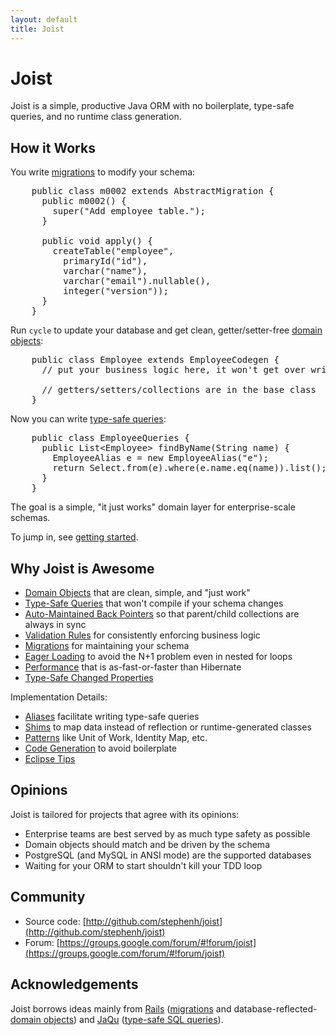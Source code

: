 ```yaml
---
layout: default
title: Joist
---
```


Joist
=====

Joist is a simple, productive Java ORM with no boilerplate, type-safe queries, and no runtime class generation.

How it Works
------------

You write [migrations](migrations.html) to modify your schema:

<pre name="code" class="java">
    public class m0002 extends AbstractMigration {
      public m0002() {
        super("Add employee table.");
      }

      public void apply() {
        createTable("employee",
          primaryId("id"),
          varchar("name"),
          varchar("email").nullable(),
          integer("version"));
      }
    }
</pre>

Run `cycle` to update your database and get clean, getter/setter-free [domain objects](domainObjects.html):

<pre name="code" class="java">
    public class Employee extends EmployeeCodegen {
      // put your business logic here, it won't get over written

      // getters/setters/collections are in the base class
    }
</pre>

Now you can write [type-safe queries](typeSafeQueries.html):

<pre name="code" class="java">
    public class EmployeeQueries {
      public List&lt;Employee&gt; findByName(String name) {
        EmployeeAlias e = new EmployeeAlias("e");
        return Select.from(e).where(e.name.eq(name)).list();
      }
    }
</pre>

The goal is a simple, "it just works" domain layer for enterprise-scale schemas.

To jump in, see [getting started](gettingStarted.html).

Why Joist is Awesome
--------------------

* [Domain Objects](domainObjects.html) that are clean, simple, and "just work"
* [Type-Safe Queries](typeSafeQueries.html) that won't compile if your schema changes
* [Auto-Maintained Back Pointers](backPointers.html) so that parent/child collections are always in sync
* [Validation Rules](validationRules.html) for consistently enforcing business logic
* [Migrations](migrations.html) for maintaining your schema
* [Eager Loading](eagerLoading.html) to avoid the N+1 problem even in nested for loops
* [Performance](performance.html) that is as-fast-or-faster than Hibernate
* [Type-Safe Changed Properties](typeSafeChangedProperties.html)

Implementation Details:

* [Aliases](aliases.html) facilitate writing type-safe queries
* [Shims](shims.html) to map data instead of reflection or runtime-generated classes
* [Patterns](patterns.html) like Unit of Work, Identity Map, etc.
* [Code Generation](codeGeneration.html) to avoid boilerplate
* [Eclipse Tips](eclipseTips.html)

Opinions
--------

Joist is tailored for projects that agree with its opinions:

* Enterprise teams are best served by as much type safety as possible
* Domain objects should match and be driven by the schema
* PostgreSQL (and MySQL in ANSI mode) are the supported databases
* Waiting for your ORM to start shouldn't kill your TDD loop

Community
---------

* Source code: [http://github.com/stephenh/joist](http://github.com/stephenh/joist)
* Forum: [https://groups.google.com/forum/#!forum/joist](https://groups.google.com/forum/#!forum/joist)

Acknowledgements
----------------

Joist borrows ideas mainly from [Rails][1] ([migrations](migrations.html) and database-reflected-[domain objects](domainObjects.html)) and [JaQu][4] ([type-safe SQL queries](typeSafeQueries.html)).

[1]: http://rubyonrails.org
[4]: http://www.h2database.com/html/jaqu.html


